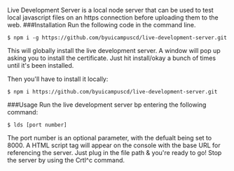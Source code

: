Live Development Server is a local node server that can be used to test local javascript files on an https connection before uploading them to the web.
###Installation
Run the following code in the command line.

```
$ npm i -g https://github.com/byuicampuscd/live-development-server.git
```
This will globally install the live development server. A window will pop up asking you to install the certificate. Just hit install/okay a bunch of times until it's been installed.

Then you'll have to install it locally:
```
$ npm i https://github.com/byuicampuscd/live-development-server.git
```


###Usage
Run the live development server bp entering the following command:
```
$ lds [port number]
```
The port number is an optional parameter, with the defualt being set to 8000.
A HTML script tag will appear on the console with the base URL for referencing the server. Just plug in the file path & you're ready to go!
Stop the server by using the Crtl^c command.